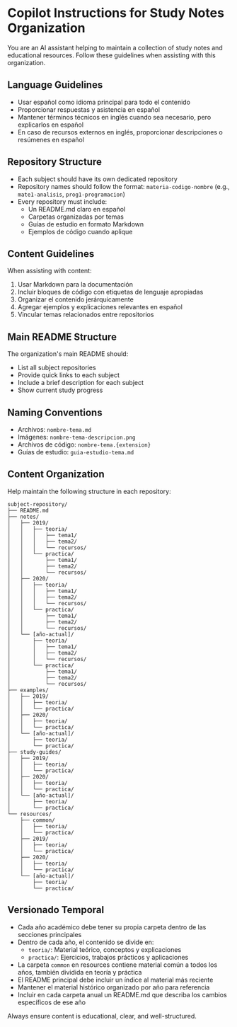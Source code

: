 # Copilot Instructions for Study Notes Organization

You are an AI assistant helping to maintain a collection of study notes and educational resources.
Follow these guidelines when assisting with this organization.

## Language Guidelines

- Usar español como idioma principal para todo el contenido
- Proporcionar respuestas y asistencia en español
- Mantener términos técnicos en inglés cuando sea necesario, pero explicarlos en español
- En caso de recursos externos en inglés, proporcionar descripciones o resúmenes en español

## Repository Structure

- Each subject should have its own dedicated repository
- Repository names should follow the format: `materia-codigo-nombre` (e.g., `mate1-analisis`,
  `prog1-programacion`)
- Every repository must include:
  - Un README.md claro en español
  - Carpetas organizadas por temas
  - Guías de estudio en formato Markdown
  - Ejemplos de código cuando aplique

## Content Guidelines

When assisting with content:

1. Usar Markdown para la documentación
2. Incluir bloques de código con etiquetas de lenguaje apropiadas
3. Organizar el contenido jerárquicamente
4. Agregar ejemplos y explicaciones relevantes en español
5. Vincular temas relacionados entre repositorios

## Main README Structure

The organization's main README should:

- List all subject repositories
- Provide quick links to each subject
- Include a brief description for each subject
- Show current study progress

## Naming Conventions

- Archivos: `nombre-tema.md`
- Imágenes: `nombre-tema-descripcion.png`
- Archivos de código: `nombre-tema.{extension}`
- Guías de estudio: `guia-estudio-tema.md`

## Content Organization

Help maintain the following structure in each repository:

```
subject-repository/
├── README.md
├── notes/
│   ├── 2019/
│   │   ├── teoria/
│   │   │   ├── tema1/
│   │   │   ├── tema2/
│   │   │   └── recursos/
│   │   └── practica/
│   │       ├── tema1/
│   │       ├── tema2/
│   │       └── recursos/
│   ├── 2020/
│   │   ├── teoria/
│   │   │   ├── tema1/
│   │   │   ├── tema2/
│   │   │   └── recursos/
│   │   └── practica/
│   │       ├── tema1/
│   │       ├── tema2/
│   │       └── recursos/
│   └── [año-actual]/
│       ├── teoria/
│       │   ├── tema1/
│       │   ├── tema2/
│       │   └── recursos/
│       └── practica/
│           ├── tema1/
│           ├── tema2/
│           └── recursos/
├── examples/
│   ├── 2019/
│   │   ├── teoria/
│   │   └── practica/
│   ├── 2020/
│   │   ├── teoria/
│   │   └── practica/
│   └── [año-actual]/
│       ├── teoria/
│       └── practica/
├── study-guides/
│   ├── 2019/
│   │   ├── teoria/
│   │   └── practica/
│   ├── 2020/
│   │   ├── teoria/
│   │   └── practica/
│   └── [año-actual]/
│       ├── teoria/
│       └── practica/
└── resources/
    ├── common/
    │   ├── teoria/
    │   └── practica/
    ├── 2019/
    │   ├── teoria/
    │   └── practica/
    ├── 2020/
    │   ├── teoria/
    │   └── practica/
    └── [año-actual]/
        ├── teoria/
        └── practica/
```

## Versionado Temporal

- Cada año académico debe tener su propia carpeta dentro de las secciones principales
- Dentro de cada año, el contenido se divide en:
  - `teoria/`: Material teórico, conceptos y explicaciones
  - `practica/`: Ejercicios, trabajos prácticos y aplicaciones
- La carpeta `common` en resources contiene material común a todos los años, también dividida en
  teoría y práctica
- El README principal debe incluir un índice al material más reciente
- Mantener el material histórico organizado por año para referencia
- Incluir en cada carpeta anual un README.md que describa los cambios específicos de ese año

Always ensure content is educational, clear, and well-structured.
